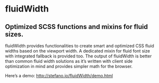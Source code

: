 # fluidWidth
## Optimized SCSS functions and mixins for fluid sizes.

fluidWidth provides functionalities to create smart and optimized CSS fluid widths based on the viewport width. A dedicated mixin for fluid font size with integrated fallback is provided too. The output of fluidWidth is better than common fluid width solutions as it’s written with client side optimization in mind and provides simpler math for the browser.

Here’s a demo: http://stefano.io/fluidWidth/demo.html